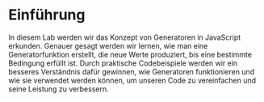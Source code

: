 # Einführung

In diesem Lab werden wir das Konzept von Generatoren in JavaScript erkunden. Genauer gesagt werden wir lernen, wie man eine Generatorfunktion erstellt, die neue Werte produziert, bis eine bestimmte Bedingung erfüllt ist. Durch praktische Codebeispiele werden wir ein besseres Verständnis dafür gewinnen, wie Generatoren funktionieren und wie sie verwendet werden können, um unseren Code zu vereinfachen und seine Leistung zu verbessern.
